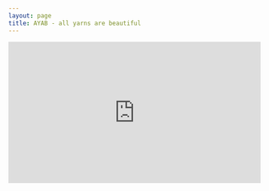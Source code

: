 ```yaml
---
layout: page
title: AYAB - all yarns are beautiful
---
```


<div class="row"> 
<div class="span6">
<style>.embed-container { position: relative; padding-bottom: 56.25%; height: 0; overflow: hidden; max-width: 100%; height: auto; } .embed-container iframe, .embed-container object, .embed-container embed { position: absolute; top: 0; left: 0; width: 100%; height: 100%; }</style>
<div class='embed-container'><iframe src='https://player.vimeo.com/video/99023446' frameborder='0' webkitAllowFullScreen mozallowfullscreen allowFullScreen></iframe></div>
</div>
</div>
